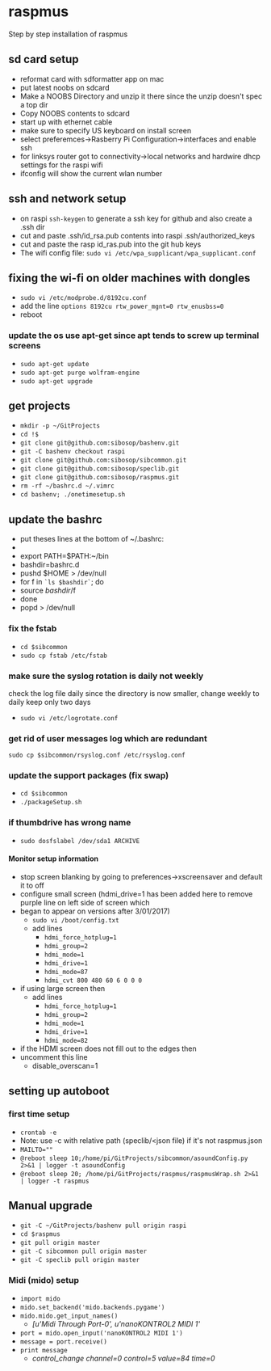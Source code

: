 # raspmus
Step by step installation of raspmus

## sd card setup
* reformat card with sdformatter app on mac
* put latest noobs on sdcard
* Make a NOOBS Directory and unzip it there since the unzip doesn't spec a top dir
* Copy NOOBS contents to sdcard
* start up with ethernet cable 
* make sure to specify US keyboard on install screen
* select preferemces->Rasberry Pi Configuration->interfaces and enable ssh
* for linksys router got to connectivity->local networks and hardwire dhcp settings for the raspi wifi
* ifconfig will show the current wlan number

## ssh and network setup
* on raspi `ssh-keygen` to generate a ssh key for github and also create a .ssh dir
* cut and paste .ssh/id_rsa.pub contents into raspi .ssh/authorized_keys
* cut and paste the rasp id_ras.pub into the git hub keys
* The wifi config file: `sudo vi /etc/wpa_supplicant/wpa_supplicant.conf`

## fixing the wi-fi on older machines with dongles
* `sudo vi /etc/modprobe.d/8192cu.conf`
* add the line `options 8192cu rtw_power_mgnt=0 rtw_enusbss=0`
* reboot
### update the os use apt-get since apt tends to screw up terminal screens
* `sudo apt-get update`
* `sudo apt-get purge wolfram-engine`
* `sudo apt-get upgrade`
## get projects
* `mkdir -p ~/GitProjects`
* `cd !$`
* `git clone git@github.com:sibosop/bashenv.git`
* `git -C bashenv checkout raspi`
* `git clone git@github.com:sibosop/sibcommon.git`
* `git clone git@github.com:sibosop/speclib.git`
* `git clone git@github.com:sibosop/raspmus.git`
* `rm -rf ~/bashrc.d ~/.vimrc`
* `cd bashenv; ./onetimesetup.sh`
## update the bashrc
* put theses lines at the bottom of ~/.bashrc:
*
* export PATH=$PATH:~/bin
* bashdir=bashrc.d
* pushd $HOME > /dev/null
* for f in `` `ls $bashdir` ``; do
*   source $bashdir/$f
* done
* popd > /dev/null
### fix the fstab
* `cd $sibcommon`
* `sudo cp fstab /etc/fstab`
### make sure the syslog rotation is daily not weekly
check the log file daily since the directory is now smaller, change weekly to daily
keep only two days
* `sudo vi /etc/logrotate.conf`
### get rid of user messages log which are redundant
`sudo cp $sibcommon/rsyslog.conf /etc/rsyslog.conf`
### update the support packages (fix swap)
* `cd $sibcommon`
* `./packageSetup.sh`

### if thumbdrive has wrong name
* `sudo dosfslabel /dev/sda1 ARCHIVE`

#### Monitor setup information
* stop screen blanking by going to preferences->xscreensaver and default it to off
* configure small screen (hdmi_drive=1 has been added here to remove purple line on left side of screen which
* began to appear on versions after 3/01/2017)
  * `sudo vi /boot/config.txt`
  * add lines
     * `hdmi_force_hotplug=1`
     * `hdmi_group=2`
     * `hdmi_mode=1`
     * `hdmi_drive=1`
     * `hdmi_mode=87`
     * `hdmi_cvt 800 480 60 6 0 0 0`
* if using large screen then
  * add lines 
    * `hdmi_force_hotplug=1`
    * `hdmi_group=2`
    * `hdmi_mode=1`
    * `hdmi_drive=1`
    * `hdmi_mode=82`
* if the HDMI screen does not fill out to the edges then
* uncomment this line
  * disable_overscan=1

## setting up autoboot
### first time setup
* `crontab -e`
* Note: use -c with relative path (speclib/<json file) if it's not raspmus.json
* `MAILTO=""`
* `@reboot sleep 10;/home/pi/GitProjects/sibcommon/asoundConfig.py 2>&1 | logger -t asoundConfig`
* `@reboot sleep 20; /home/pi/GitProjects/raspmus/raspmusWrap.sh 2>&1 | logger -t raspmus`

## Manual upgrade
* `git -C ~/GitProjects/bashenv pull origin raspi`
* `cd $raspmus`
* `git pull origin master`
* `git -C sibcommon pull origin master`
* `git -C speclib pull origin master`

### Midi (mido) setup
* `import mido`
* `mido.set_backend('mido.backends.pygame')`
* `mido.mido.get_input_names()`
  * _[u'Midi Through Port-0', u'nanoKONTROL2 MIDI 1'_
* `port = mido.open_input('nanoKONTROL2 MIDI 1')`
* `message = port.receive()`
* `print message`
  * _control_change channel=0 control=5 value=84 time=0_


